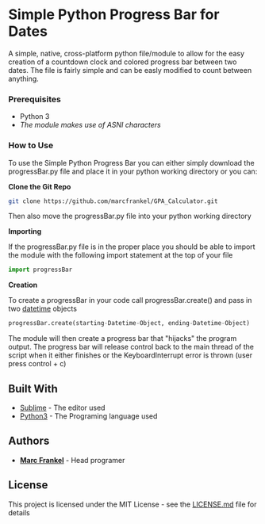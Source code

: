# Simple Python Progress Bar for Dates

A simple, native, cross-platform python file/module to allow for the easy creation of a countdown clock and colored progress bar between two dates. The file is fairly simple and can be easly modified to count between anything.


### Prerequisites

* Python 3
* *The module makes use of ASNI characters*

### How to Use

To use the Simple Python Progress Bar you can either simply download the progressBar.py file and place it in your python working directory or you can:

**Clone the Git Repo**

```Bash
git clone https://github.com/marcfrankel/GPA_Calculator.git
```
Then also move the progressBar.py file into your python working directory

**Importing**

If the progressBar.py file is in the proper place you should be able to import the module with the following import statement at the top of your file

```Python
import progressBar
```
**Creation**

To create a progressBar in your code call progressBar.create() and pass in two [datetime](https://docs.python.org/3/library/datetime.html) objects

```Python
progressBar.create(starting-Datetime-Object, ending-Datetime-Object)
```

The module will then create a progress bar that "hijacks" the program output. The progress bar will release control back to the main thread of the script when it either finishes or the KeyboardInterrupt error is thrown (user press control + c)



## Built With

* [Sublime](https://www.sublimetext.com/) - The editor used
* [Python3](https://www.python.org/) - The Programing language used

## Authors

* **[Marc Frankel](https://marcafrankel.com)** - Head programer

## License

This project is licensed under the MIT License - see the [LICENSE.md](LICENSE.md) file for details

